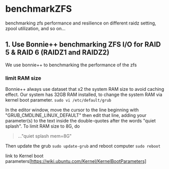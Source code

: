 # benchmarkZFS
benchmarking zfs performance and resilience on different raidz setting, zpool utilization, and so on...

## 1. Use Bonnie++ benchmarking ZFS I/O for RAID 5 & RAID 6 (RAIDZ1 and RAIDZ2)
We use bonnie++ to benchmarking the performance of the zfs
### limit RAM size
Bonnie++ always use dataset that x2 the system RAM size to avoid caching effect. Our system has 32GB RAM installed, to change the system RAM via kernel boot parameter. 
`sudo vi /etc/default/grub`

In the editor window, move the cursor to the line beginning with "GRUB_CMDLINE_LINUX_DEFAULT" then edit that line, adding your parameter(s) to the text inside the double-quotes after the words "quiet splash". To limit RAM size to 8G, do 
>..."quiet splash mem=8G"

Then update the grub `sudo update-grub` and reboot computer `sudo reboot`

link to Kernel boot parameters[https://wiki.ubuntu.com/Kernel/KernelBootParameters]


